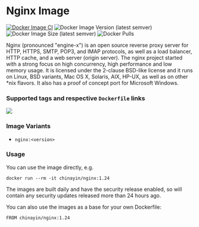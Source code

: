 # Nginx Image

[![Docker Image CI](https://github.com/chinayin-docker/nginx/actions/workflows/ci.yml/badge.svg?event=schedule)](https://github.com/chinayin-docker/nginx/actions/workflows/ci.yml)
![Docker Image Version (latest semver)](https://img.shields.io/docker/v/chinayin/nginx?sort=semver)
![Docker Image Size (latest semver)](https://img.shields.io/docker/image-size/chinayin/nginx?sort=semver)
![Docker Pulls](https://img.shields.io/docker/pulls/chinayin/nginx)

Nginx (pronounced "engine-x") is an open source reverse proxy server for HTTP, HTTPS, SMTP, POP3, and IMAP protocols, as
well as a load balancer, HTTP cache, and a web server (origin server). The nginx project started with a strong focus on
high concurrency, high performance and low memory usage. It is licensed under the 2-clause BSD-like license and it runs
on Linux, BSD variants, Mac OS X, Solaris, AIX, HP-UX, as well as on other *nix flavors. It also has a proof of concept
port for Microsoft Windows.

### Supported tags and respective `Dockerfile` links

![](https://img.shields.io/docker/v/chinayin/nginx/1.22)

### Image Variants

- `nginx:<version>`

### Usage

You can use the image directly, e.g.

```
docker run --rm -it chinayin/nginx:1.24
```

The images are built daily and have the security release enabled, so will contain any security updates released more
than 24 hours ago.

You can also use the images as a base for your own Dockerfile:

```
FROM chinayin/nginx:1.24
```
